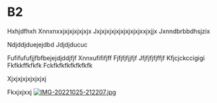 # B2
Hxhjdfhxh
Xnnxnxxjxjxjxjxjxjx
Jxjxjxjxjxjxjxjxjxjxxjxjjx
Jxnndbrbbdhsjzix

Ndjddjduejejdbd
Jdjdjducuc


Fufifufufjjfbfbejejdjddjfjf
Xnnxufififjff
Fjfjfjfjjfjf
Jfjfjfjfjffjf
Kfjcjckccigigi
Fkfkkffkfkfk
Fckfkfkfkfkfkfkfk



Xjxjxjxjxjxjxjxj






Fkxjxjxxj
[![IMG-20221025-212207.jpg](https://i.postimg.cc/TwwTyNSy/IMG-20221025-212207.jpg)](https://postimg.cc/5HZhTgf1)
